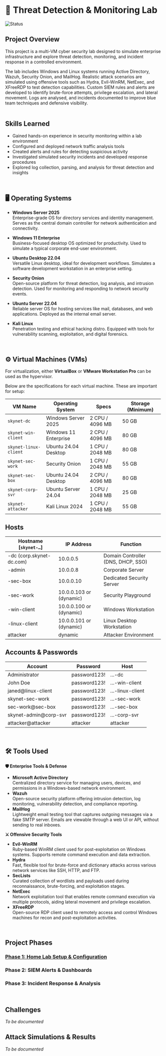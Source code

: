 # 🚨 Threat Detection & Monitoring Lab 
![Status](https://img.shields.io/badge/status-In%20Development-yellow)

## Project Overview
This project is a multi-VM cyber security lab designed to simulate enterprise infrastructure and explore threat detection, monitoring, and incident response in a controlled environment.

The lab includes Windows and Linux systems running Active Directory, Wazuh, Security Onion, and MailHog. Realistic attack scenarios are simulated using offensive tools such as Hydra, Evil-WinRM, NetExec, and XFreeRDP to test detection capabilities. Custom SIEM rules and alerts are developed to identify brute-force attempts, privilege escalation, and lateral movement. Logs are analysed, and incidents documented to improve blue team techniques and defensive visibility.
<br>
<br>
## Skills Learned
- Gained hands-on experience in security monitoring within a lab environment
- Configured and deployed network traffic analysis tools
- Created alerts and rules for detecting suspicious activity
- Investigated simulated security incidents and developed response procedures
- Explored log collection, parsing, and analysis for threat detection and insights
<br>

<!--
### Network Topologies
📸 ![Network Topologies](screenshots/network_topologies.png)
-->
## 🖥️ Operating Systems
- **Windows Server 2025**  
  Enterprise-grade OS for directory services and identity management. Serves as the central domain controller for network authentication and connectivity.

- **Windows 11 Enterprise**  
  Business-focused desktop OS optimized for productivity. Used to simulate a typical corporate end-user environment.
- **Ubuntu Desktop 22.04**  
  Versatile Linux desktop, ideal for development workflows. Simulates a software development workstation in an enterprise setting.
- **Security Onion**  
  Open-source platform for threat detection, log analysis, and intrusion detection. Used for monitoring and responding to network security events.
- **Ubuntu Server 22.04**  
  Reliable server OS for hosting services like mail, databases, and web applications. Deployed as the internal email server.
- **Kali Linux**  
  Penetration testing and ethical hacking distro. Equipped with tools for vulnerability scanning, exploitation, and digital forensics.
<br>


## ⚙️ Virtual Machines (VMs)

For virtualization, either **VirtualBox** or **VMware Workstation Pro** can be used as the hypervisor.

Below are the specifications for each virtual machine. These are important for setup:

| VM Name             | Operating System        | Specs           | Storage (Minimum) |
|---------------------|------------------------|-----------------|-------------------|
| `skynet-dc`      | Windows Server 2025    | 2 CPU / 4096 MB | 50 GB             |
| `skynet-win-client` | Windows 11 Enterprise | 2 CPU / 4096 MB | 80 GB             |
| `skynet-linux-client` | Ubuntu 24.04 Desktop  | 1 CPU / 2048 MB | 80 GB             |
| `skynet-sec-work` | Security Onion          | 1 CPU / 2048 MB | 55 GB             |
| `skynet-sec-box`  | Ubuntu 24.04 Desktop    | 2 CPU / 4096 MB | 80 GB             |
| `skynet-corp-svr` | Ubuntu Server 24.04     | 1 CPU / 2048 MB | 25 GB             |
| `skynet-attacker` | Kali Linux 2024       | 1 CPU / 2048 MB | 55 GB             |

## Hosts

| Hostname \[`skynet-…`\]           | IP Address                 | Function                              |
|--------------------------------------|-----------------------------|----------------------------------------|
| -dc (corp.skynet-dc.com)          | 10.0.0.5                   | Domain Controller (DNS, DHCP, SSO)     |
| -admin                               | 10.0.0.8                   | Corporate Server                        |
| -sec-box                             | 10.0.0.10                  | Dedicated Security Server              |
| -sec-work                            | 10.0.0.103 or (dynamic)    | Security Playground                    |
| -win-client                          | 10.0.0.100 or (dynamic)    | Windows Workstation                    |
| -linux-client                        | 10.0.0.101 or (dynamic)    | Linux Desktop Workstation             |
| attacker                             | dynamic                    | Attacker Environment                   |


## Accounts & Passwords

| Account                              | Password        | Host            |
|--------------------------------------|-----------------|-----------------|
| Administrator                        | password123!    | ...-dc          |
| John Doe          | password123!   | ...-win-client  |
| janed@linux-client                   | password123!   | ...-linux-client|
| skynet-sec-work                   | password123!   | ...-sec-work    |
| sec-work@sec-box                     | password123!   | ...-sec-box     |
| skynet-admin@corp-svr            | password123!   | ...-corp-svr    |
| attacker@attacker                   | attacker         | attacker        |
<br>

## 🛠️ Tools Used
  **🛡️ Enterprise Tools & Defense**
- **Microsoft Active Directory**  
  Centralized directory service for managing users, devices, and permissions in a Windows-based network environment.
- **Wazuh**  
  Open-source security platform offering intrusion detection, log monitoring, vulnerability detection, and compliance reporting.
- **MailHog**  
  Lightweight email testing tool that captures outgoing messages via a fake SMTP server. Emails are viewable through a web UI or API, without sending to real inboxes.

**⚔️ Offensive Security Tools**
- **Evil-WinRM**  
  Ruby-based WinRM client used for post-exploitation on Windows systems. Supports remote command execution and data extraction.
- **Hydra**  
  Fast, flexible tool for brute-force and dictionary attacks across various network services like SSH, HTTP, and FTP.
- **SecLists**  
  Curated collection of wordlists and payloads used during reconnaissance, brute-forcing, and exploitation stages.
- **NetExec**  
  Network exploitation tool that enables remote command execution via multiple protocols, aiding lateral movement and privilege escalation.
- **XFreeRDP**  
  Open-source RDP client used to remotely access and control Windows machines for recon and post-exploitation activities.
<br>


## Project Phases

### [Phase 1: Home Lab Setup & Configuration](https://github.com/Genvarelli/Threat-Detection-Monitoring-Lab/tree/main/Phase%201%3A%20Home%20Lab%20Setup%20%26%20Configuration)
### Phase 2: SIEM Alerts & Dashboards
### Phase 3: Incident Response & Analysis
<br>

## Challenges
*To be documented*

## Attack Simulations & Results
*To be documented*

